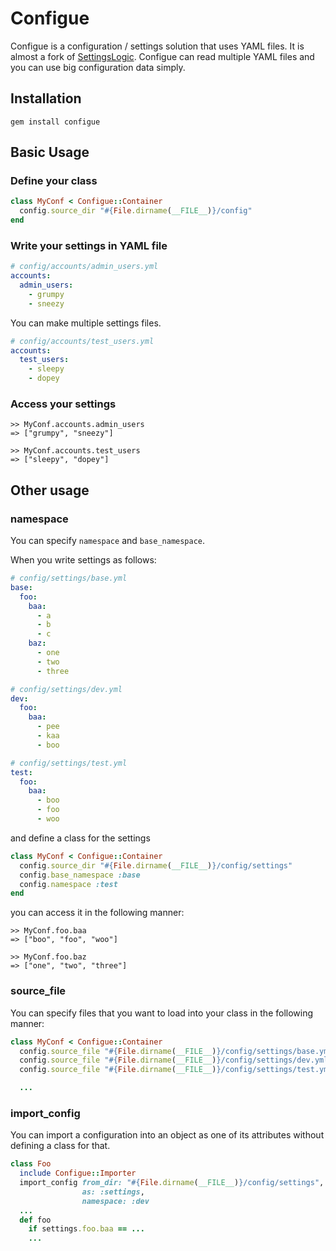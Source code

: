 # Configue
Configue is a configuration / settings solution that uses YAML files.
It is almost a fork of [SettingsLogic](https://github.com/binarylogic/settingslogic).
Configue can read multiple YAML files and you can use big configuration data
simply.

## Installation
```
gem install configue
```

## Basic Usage
### Define your class
```ruby
class MyConf < Configue::Container
  config.source_dir "#{File.dirname(__FILE__)}/config"
end
```

### Write your settings in YAML file
```yaml
# config/accounts/admin_users.yml
accounts:
  admin_users:
    - grumpy
    - sneezy
```

You can make multiple settings files.

```yaml
# config/accounts/test_users.yml
accounts:
  test_users:
    - sleepy
    - dopey
```

### Access your settings
```
>> MyConf.accounts.admin_users
=> ["grumpy", "sneezy"]

>> MyConf.accounts.test_users
=> ["sleepy", "dopey"]
```

## Other usage
### namespace
You can specify `namespace` and `base_namespace`.

When you write settings as follows:

```yaml
# config/settings/base.yml
base:
  foo:
    baa:
      - a
      - b
      - c
    baz:
      - one
      - two
      - three

# config/settings/dev.yml
dev:
  foo:
    baa:
      - pee
      - kaa
      - boo

# config/settings/test.yml
test:
  foo:
    baa:
      - boo
      - foo
      - woo
```

and define a class for the settings

```ruby
class MyConf < Configue::Container
  config.source_dir "#{File.dirname(__FILE__)}/config/settings"
  config.base_namespace :base
  config.namespace :test
end
```

you can access it in the following manner:

```
>> MyConf.foo.baa
=> ["boo", "foo", "woo"]

>> MyConf.foo.baz
=> ["one", "two", "three"]
```

### source_file
You can specify files that you want to load into your class in the following manner:

```ruby
class MyConf < Configue::Container
  config.source_file "#{File.dirname(__FILE__)}/config/settings/base.yml"
  config.source_file "#{File.dirname(__FILE__)}/config/settings/dev.yml"
  config.source_file "#{File.dirname(__FILE__)}/config/settings/test.yml"

  ...
```

### import_config
You can import a configuration into an object as one of its attributes without
defining a class for that.

```ruby
class Foo
  include Configue::Importer
  import_config from_dir: "#{File.dirname(__FILE__)}/config/settings",
                as: :settings,
                namespace: :dev
  ...
  def foo
    if settings.foo.baa == ...
    ...
```
